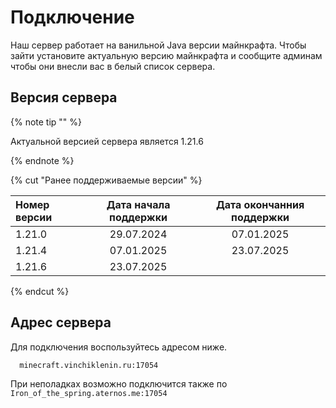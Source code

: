 # Подключение

Наш сервер работает на ванильной Java версии майнкрафта. Чтобы зайти установите актуальную версию майнкрафта и сообщите админам чтобы они внесли вас в белый список сервера.

## Версия сервера

{% note tip "" %}

Актуальной версией сервера является 1.21.6

{% endnote %}

{% cut "Ранее поддерживаемые версии" %}

| Номер версии    | Дата начала поддержки   | Дата окончанния поддержки |
| :---            |      :----:      |          :----: |
| 1.21.0          | 29.07.2024 | 07.01.2025 |
| 1.21.4          | 07.01.2025 | 23.07.2025 |
| 1.21.6          | 23.07.2025 |  |

{% endcut %}

## Адрес сервера

Для подключения воспользуйтесь адресом ниже.

```
  minecraft.vinchiklenin.ru:17054
```

При неполадках возможно подключится также по `Iron_of_the_spring.aternos.me:17054`


